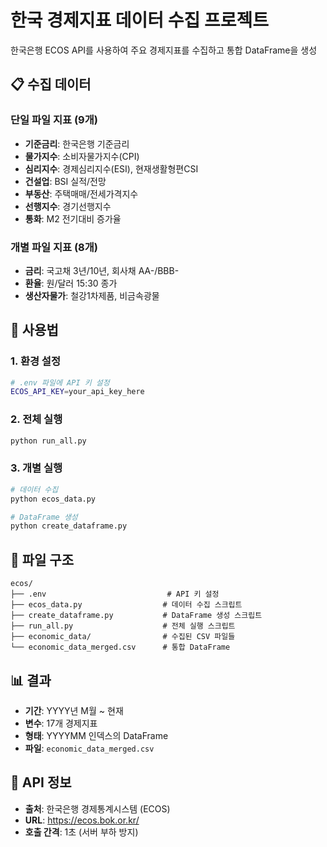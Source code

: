 # 한국 경제지표 데이터 수집 프로젝트

한국은행 ECOS API를 사용하여 주요 경제지표를 수집하고 통합 DataFrame을 생성

## 📋 수집 데이터

### 단일 파일 지표 (9개)
- **기준금리**: 한국은행 기준금리
- **물가지수**: 소비자물가지수(CPI)
- **심리지수**: 경제심리지수(ESI), 현재생활형편CSI
- **건설업**: BSI 실적/전망
- **부동산**: 주택매매/전세가격지수
- **선행지수**: 경기선행지수
- **통화**: M2 전기대비 증가율

### 개별 파일 지표 (8개)
- **금리**: 국고채 3년/10년, 회사채 AA-/BBB-
- **환율**: 원/달러 15:30 종가
- **생산자물가**: 철강1차제품, 비금속광물

## 🚀 사용법

### 1. 환경 설정
```bash
# .env 파일에 API 키 설정
ECOS_API_KEY=your_api_key_here
```

### 2. 전체 실행
```bash
python run_all.py
```

### 3. 개별 실행
```bash
# 데이터 수집
python ecos_data.py

# DataFrame 생성
python create_dataframe.py
```

## 📁 파일 구조

```
ecos/
├── .env                           # API 키 설정
├── ecos_data.py                  # 데이터 수집 스크립트
├── create_dataframe.py           # DataFrame 생성 스크립트
├── run_all.py                    # 전체 실행 스크립트
├── economic_data/                # 수집된 CSV 파일들
└── economic_data_merged.csv      # 통합 DataFrame
```

## 📊 결과

- **기간**: YYYY년 M월 ~ 현재
- **변수**: 17개 경제지표
- **형태**: YYYYMM 인덱스의 DataFrame
- **파일**: `economic_data_merged.csv`

## 🔗 API 정보

- **출처**: 한국은행 경제통계시스템 (ECOS)
- **URL**: https://ecos.bok.or.kr/
- **호출 간격**: 1초 (서버 부하 방지)